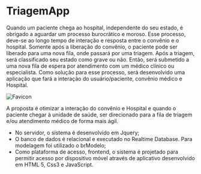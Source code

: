 # TriagemApp

Quando um paciente chega ao hospital, independente do seu estado, é obrigado a aguardar
um processo burocrático e moroso.
Esse processo, deve-se ao longo tempo de interação e resposta entre o convênio e o hospital.
Somente após a liberação do convênio, o paciente pode ser liberado para uma nova fila, onde
passará por uma triagem.
Após a triagem, será classificado seu estado como grave ou não. Então, será submetido a uma
nova fila de espera por atendimento com um médico clínico ou especialista.
Como solução para esse processo, será desenvolvido uma aplicação que fará a interação do
usuário/paciente, convênio médico e Hospital.


![Favicon](https://user-images.githubusercontent.com/69824123/119493930-1c43fa00-bd37-11eb-88ef-093592c3dd09.png)


A proposta é otimizar a interação do convênio e Hospital e quando o paciente chegar à unidade
de saúde, ser direcionado para a fila de triagem e/ou atendimento médico de forma mais ágil.


- No servidor, o sistema é desenvolvido em Jquery;
- O banco de dados é relacional e executado no Realtime Database. Para modelagem foi utilizado o
brModelo;
- Como plataforma de acesso, frontend, o sistema é projetado para permitir acesso por
dispositivo móvel através de aplicativo desenvolvido em
HTML 5, Css3 e JavaScript.
